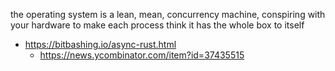 the operating system is a lean, mean, concurrency machine, conspiring with your hardware to make each process think it has the whole box to itself

- https://bitbashing.io/async-rust.html
  - https://news.ycombinator.com/item?id=37435515
